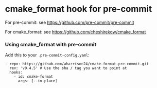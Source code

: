 cmake_format hook for pre-commit
================================

For pre-commit: see https://github.com/pre-commit/pre-commit

For cmake_format: see https://github.com/cheshirekow/cmake_format


### Using cmake_format with pre-commit

Add this to your `.pre-commit-config.yaml`:

    - repo: https://github.com/aharrison24/cmake-format-pre-commit.git
      rev: 'v0.4.5' # Use the sha / tag you want to point at
      hooks:
        - id: cmake-format
          args: [--in-place]
